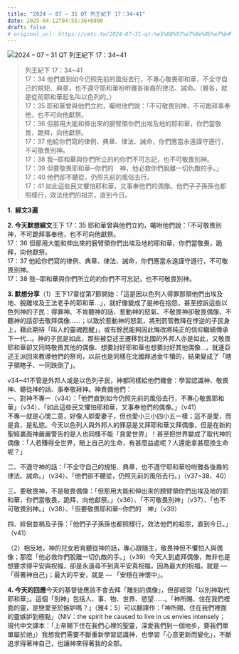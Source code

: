 ```yaml
---
title: "2024 – 07 – 31 QT 列王紀下 17：34~41"
date: 2025-04-12T04:55:36+0800
draft: false
# original_url: https://cmtc.tw/2024-07-31-qt-%e5%88%97%e7%8e%8b%e7%b4%80%e4%b8%8b-17%ef%bc%9a3441
---
```


![2024 – 07 – 31 QT 列王紀下 17：34\~41](/images/qt.jpg  "2024 – 07 – 31 QT 列王紀下 17：34\~41")

> 列王紀下 17：34\~41  
> 17：34 他們直到如今仍照先前的風俗去行，不專心敬畏耶和華，不全守自己的規矩、典章，也不遵守耶和華吩咐雅各後裔的律法、誡命。（雅各，就是從前耶和華起名叫以色列的。）  
> 17：35 耶和華曾與他們立約，囑咐他們說：「不可敬畏別神，不可跪拜事奉他，也不可向他獻祭。  
> 17：36 但那用大能和伸出來的膀臂領你們出埃及地的耶和華，你們當敬畏，跪拜，向他獻祭。  
> 17：37 他給你們寫的律例、典章、律法、誡命，你們應當永遠謹守遵行，不可敬畏別神。  
> 17：38 我─耶和華與你們所立的約你們不可忘記，也不可敬畏別神。  
> 17：39 但要敬畏耶和華─你們的　神，他必救你們脫離一切仇敵的手。」  
> 17：40 他們卻不聽從，仍照先前的風俗去行。  
> 17：41 如此這些民又懼怕耶和華，又事奉他們的偶像。他們子子孫孫也都照樣行，效法他們的祖宗，直到今日。

**1.  經文3遍**

**2. 今天默想經文**王下 17：35 耶和華曾與他們立約，囑咐他們說：「不可敬畏別神，不可跪拜事奉他，也不可向他獻祭。  
17：36 但那用大能和伸出來的膀臂領你們出埃及地的耶和華，你們當敬畏，跪拜，向他獻祭。  
17：37 他給你們寫的律例、典章、律法、誡命，你們應當永遠謹守遵行，不可敬畏別神。  
17：38 我─耶和華與你們所立的約你們不可忘記，也不可敬畏別神。

**3. 默想分享**（1）王下17章從第7節開始：「這是因以色列人得罪那領他們出埃及地、脫離埃及王法老手的耶和華…」，就好像變成了是神在抱怨，甚至控訴這些以色列神的子民：得罪神、不肯聽神的話、惹動神的怒氣、不敬畏神卻敬畏偶像、不聽神的話卻去敬拜偶像……；以致於惹動神的怒氣，將刑罰管教降在悖逆的子民身上，藉此期待「叫人的靈魂甦醒」，或有餘民能夠因此悔改將純正的信仰繼續傳承下一代…。神的子民是如此，那些被亞述王遷移到北國的外邦人亦是如此，又敬畏耶和華卻又同時敬畏其他的偶像、想要討好耶和華也想要討好其他偶像…，就連亞述王派回來教導他們的祭司，以前也是同樣在北國拜過金牛犢的，結果變成了「瞎子領瞎子、一同跌倒了」。

v34\~41不管是外邦人或是以色列子民，神都同樣給他們機會：學習認識神、敬畏神、聽從神的話、事奉敬拜神。神責備他們：  
一、對神不專一（v34）：「他們直到如今仍照先前的風俗去行，不專心敬畏耶和華」（v34）、「如此這些民又懼怕耶和華，又事奉他們的偶像。」（v41）  
不專一就是心懷二意，好像人即愛妻子，但也愛小三小四小五一樣；這不是愛，而是貪、是私慾。今天以色列人與外邦人的罪惡是又拜耶和華又拜偶像，但是在新約聖經裏面神嚴嚴警告的是人也同樣不能「貪愛世界」！甚至把世界變成了取代神的偶像：「人若賺得全世界，賠上自己的生命，有甚麼益處呢？人還能拿甚麼換生命呢？」

二、不遵守神的話：「不全守自己的規矩、典章，也不遵守耶和華吩咐雅各後裔的律法、誡命。」（v34）、「他們卻不聽從，仍照先前的風俗去行。」（v37\~38、40）

三、要敬畏神，不是敬畏偶像：「但那用大能和伸出來的膀臂領你們出埃及地的耶和華，你們當敬畏，跪拜，向他獻祭。」（v36）、「不可敬畏別神」（v37）、「也不可敬畏別神。」（v38）、「但要敬畏耶和華─你們的　神」（v39）

四、絆倒並禍及子孫：「他們子子孫孫也都照樣行，效法他們的祖宗，直到今日。」（v41）

（2）相反地，神的兒女若肯聽從神的話，專心跟隨主，敬畏神但不懼怕人與偶像；那麼「他必救你們脫離一切仇敵的手。」（v39）今天人到處拜偶像，無非也是想要求得平安與祝福，卻是永遠尋不到真平安真祝福，因為最大的祝福，就是 — 「得著神自己」；最大的平安，就是 — 「安穩在神懷中」。

**4. 今天的回應**今天的基督徒應該不會去拜「雕刻的偶像」，但卻經常「以別神取代耶和華」。這個「別神」包括人、事、物、世界、慾望……。「神所賜、住在我們裡面的靈，是戀愛至於嫉妒嗎？」（雅4：5）可以翻譯作：「神所賜、住在我們裡面的靈嫉妒到極點」（NIV：the spirit he caused to live in us envies intensely；現代中文譯本：「上帝賜下住在我們心裡的聖靈，深愛我們到一個地步，要我們單單屬於祂」）我想我們需要不斷重新學習認識神，也學習「心意更新而變化」，不斷追求得著神自己，也讓神來得著我的全部。